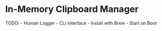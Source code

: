 # In-Memory Clipboard Manager
TODO:
    - Human Logger
    - CLI Interface
    - Install with Brew
    - Start on Boot